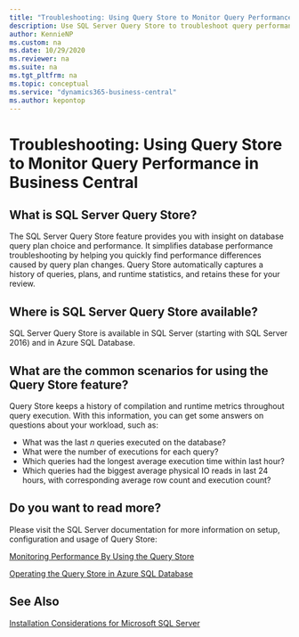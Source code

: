 ```yaml
---
title: "Troubleshooting: Using Query Store to Monitor Query Performance"
description: Use SQL Server Query Store to troubleshoot query performance. SQL Server Query Store feature provides insight on database query plan choice and performance.
author: KennieNP
ms.custom: na
ms.date: 10/29/2020
ms.reviewer: na
ms.suite: na
ms.tgt_pltfrm: na
ms.topic: conceptual
ms.service: "dynamics365-business-central"
ms.author: kepontop
---
```

# Troubleshooting: Using Query Store to Monitor Query Performance in Business Central

## What is SQL Server Query Store?
The SQL Server Query Store feature provides you with insight on database query plan choice and performance. It simplifies database performance troubleshooting by helping you quickly find performance differences caused by query plan changes. Query Store automatically captures a history of queries, plans, and runtime statistics, and retains these for your review.

## Where is SQL Server Query Store available?
SQL Server Query Store is available in SQL Server (starting with SQL Server 2016) and in Azure SQL Database.

## What are the common scenarios for using the Query Store feature?
Query Store keeps a history of compilation and runtime metrics throughout query execution. With this information, you can get some answers on questions about your workload, such as:
-   What was the last *n* queries executed on the database?
-   What were the number of executions for each query?
-   Which queries had the longest average execution time within last hour?
-   Which queries had the biggest average physical IO reads in last 24 hours, with corresponding average row count and execution count?

## Do you want to read more?
Please visit the SQL Server documentation for more information on setup, configuration and usage of Query Store:

[Monitoring Performance By Using the Query Store](/sql/relational-databases/performance/monitoring-performance-by-using-the-query-store)

[Operating the Query Store in Azure SQL Database](/azure/sql-database/sql-database-operate-query-store)

## See Also
[Installation Considerations for Microsoft SQL Server](../deployment/Installation-Considerations-for-Microsoft-SQL-Server.md)  
